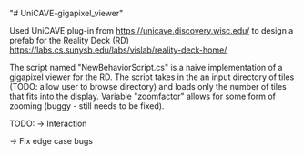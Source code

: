 "# UniCAVE-gigapixel_viewer" 

Used UniCAVE plug-in from https://unicave.discovery.wisc.edu/ to design a prefab for the Reality Deck (RD) https://labs.cs.sunysb.edu/labs/vislab/reality-deck-home/

The script named "NewBehaviorScript.cs" is a naive implementation of a  gigapixel viewer for the RD. 
The script takes in the an input directory of tiles (TODO: allow user to browse directory) and loads only the number of tiles that fits into the display. 
Variable "zoomfactor" allows for some form of zooming (buggy - still needs to be fixed). 

TODO: -> Interaction

-> Fix edge case bugs